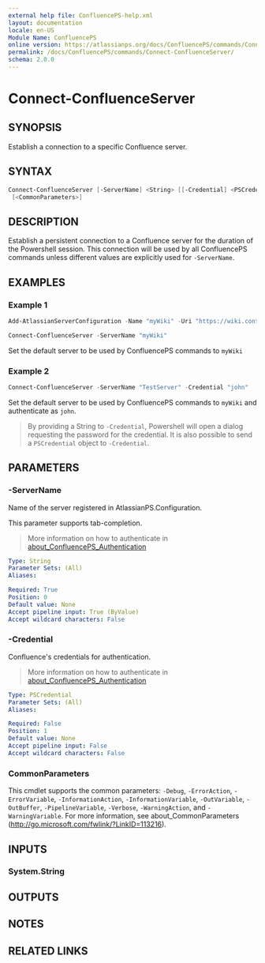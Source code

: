 ```yaml
---
external help file: ConfluencePS-help.xml
layout: documentation
locale: en-US
Module Name: ConfluencePS
online version: https://atlassianps.org/docs/ConfluencePS/commands/Connect-ConfluenceServer/
permalink: /docs/ConfluencePS/commands/Connect-ConfluenceServer/
schema: 2.0.0
---
```


# Connect-ConfluenceServer

## SYNOPSIS

Establish a connection to a specific Confluence server.

## SYNTAX

```powershell
Connect-ConfluenceServer [-ServerName] <String> [[-Credential] <PSCredential>]
 [<CommonParameters>]
```

## DESCRIPTION

Establish a persistent connection to a Confluence server for the duration of the
Powershell session.
This connection will be used by all ConfluencePS commands unless different
values are explicitly used for `-ServerName`.

## EXAMPLES

### Example 1

```powershell
Add-AtlassianServerConfiguration -Name "myWiki" -Uri "https://wiki.contoso.com" -Type CONFLUENCE

Connect-ConfluenceServer -ServerName "myWiki"
```

Set the default server to be used by ConfluencePS commands to `myWiki`

### Example 2

```powershell
Connect-ConfluenceServer -ServerName "TestServer" -Credential "john"
```

Set the default server to be used by ConfluencePS commands to `myWiki` and
authenticate as `john`.

> By providing a String to `-Credential`, Powershell will open a dialog
> requesting the password for the credential.
> It is also possible to send a `PSCredential` object to `-Credential`.

## PARAMETERS

### -ServerName

Name of the server registered in AtlassianPS.Configuration.

This parameter supports tab-completion.

> More information on how to authenticate in [about_ConfluencePS_Authentication](../../about/authentication.html)

```yaml
Type: String
Parameter Sets: (All)
Aliases:

Required: True
Position: 0
Default value: None
Accept pipeline input: True (ByValue)
Accept wildcard characters: False
```

### -Credential

Confluence's credentials for authentication.

> More information on how to authenticate in [about_ConfluencePS_Authentication](../../about/authentication.html)

```yaml
Type: PSCredential
Parameter Sets: (All)
Aliases:

Required: False
Position: 1
Default value: None
Accept pipeline input: False
Accept wildcard characters: False
```

### CommonParameters

This cmdlet supports the common parameters: `-Debug`, `-ErrorAction`,
`-ErrorVariable`, `-InformationAction`, `-InformationVariable`, `-OutVariable`,
`-OutBuffer`, `-PipelineVariable`, `-Verbose`, `-WarningAction`, and
`-WarningVariable`.
For more information, see about_CommonParameters
(<http://go.microsoft.com/fwlink/?LinkID=113216>).

## INPUTS

### System.String

## OUTPUTS

## NOTES

## RELATED LINKS
